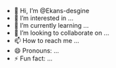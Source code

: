 - 👋 Hi, I’m @Ekans-desgine
- 👀 I’m interested in ...
- 🌱 I’m currently learning ...
- 💞️ I’m looking to collaborate on ...
- 📫 How to reach me ...
- 😄 Pronouns: ...
- ⚡ Fun fact: ...

<!---
Ekans-desgine/Ekans-desgine is a ✨ special ✨ repository because its `README.md` (this file) appears on your GitHub profile.
You can click the Preview link to take a look at your changes.
--->
